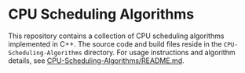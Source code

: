 # CPU Scheduling Algorithms

This repository contains a collection of CPU scheduling algorithms implemented
in C++. The source code and build files reside in the
`CPU-Scheduling-Algorithms` directory. For usage instructions and algorithm
details, see [CPU-Scheduling-Algorithms/README.md](CPU-Scheduling-Algorithms/README.md).
